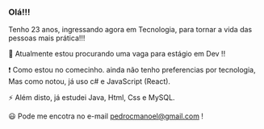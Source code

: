 ### Olá!!!
Tenho 23 anos, ingressando agora em Tecnologia, para tornar a vida das pessoas mais prática!!!

:mag_right: Atualmente estou procurando uma vaga para estágio em Dev !!

:exclamation: Como estou no comecinho. ainda não tenho preferencias por tecnologia, 
Mas como notou, já uso c# e JavaScript (React).

:zap: Além disto, já estudei Java, Html, Css e MySQL. 

:smiley: Pode me encotra no e-mail pedrocmanoel@gmail.com !

